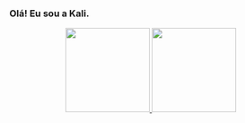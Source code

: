 ### **Olá! Eu sou a Kali.**

<div align="center">
  <a href="https://github.com/kalinemaciel">
  <img height="150em" src="https://github-readme-stats.vercel.app/api?username=kalinemaciel&show_icons=true&theme=onedark&include_all_commits=true&count_private=true"/>
  <img height="150em" src="https://github-readme-stats.vercel.app/api/top-langs/?username=kalinemaciel&layout=compact&langs_count=7&theme=onedark"/>
</div>
  


